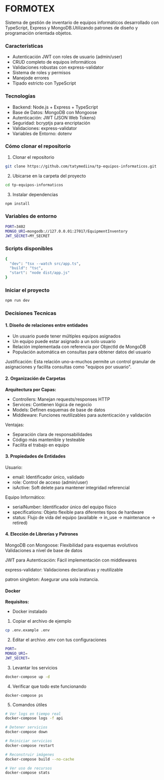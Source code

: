 # FORMOTEX 

Sistema de gestión de inventario de equipos informáticos desarrollado con TypeScript, Express y MongoDB.Utilizando patrones de diseño y programación orientada objetos.


### Características
* Autenticación JWT con roles de usuario (admin/user)
* CRUD completo de equipos informáticos
* Validaciones robustas con express-validator
* Sistema de roles y permisos
* Manejode errores
* Tipado estricto con TypeScript

### Tecnologías
* Backend: Node.js + Express + TypeScript
* Base de Datos: MongoDB con Mongoose
* Autenticación: JWT (JSON Web Tokens)
* Seguridad: bcryptjs para encriptación
* Validaciones: express-validator
* Variables de Entorno: dotenv

### Cómo clonar el repositorio

1. Clonar el repositorio

```bash
git clone https://github.com/tatymediina/tp-equipos-informaticos.git
```

2.  Ubicarse en la carpeta del proyecto
```bash 
cd tp-equipos-informaticos
```

3. Instalar dependencias
```bash
npm install
```
### Variables de entorno

```bash
PORT=3402
MONGO_URI=mongodb://127.0.0.01:27017/EquipmentInventory
JWT_SECRET=MY_SECRET
```
### Scripts disponibles
```bash
{
  "dev": "tsx --watch src/app.ts",
  "build": "tsc",
  "start": "node dist/app.js"
}
```

### Iniciar el proyecto
```bash
npm run dev
```

### Decisiones Tecnicas

#### 1. Diseño de relaciones entre entidades

* Un usuario puede tener múltiples equipos asignados
* Un equipo puede estar asignado a un solo usuario
* Relación implementada con referencia por ObjectId de MongoDB
* Populación automática en consultas para obtener datos del usuario

Justificación: Esta relación uno-a-muchos permite un control granular de asignaciones y facilita consultas como "equipos por usuario".

#### 2. Organización de Carpetas

**Arquitectura por Capas:**

* Controllers: Manejan requests/responses HTTP
* Services: Contienen lógica de negocio
* Models: Definen esquemas de base de datos
* Middleware: Funciones reutilizables para autenticación y validación

Ventajas:
* Separación clara de responsabilidades
* Código más mantenible y testeable
* Facilita el trabajo en equipo

####  3. Propiedades de Entidades

Usuario:

* email: Identificador único, validado
* role: Control de acceso (admin/user)
* isActive: Soft delete para mantener integridad referencial

Equipo Informático:
* serialNumber: Identificador único del equipo físico
* specifications: Objeto flexible para diferentes tipos de hardware
* status: Flujo de vida del equipo (available → in_use → maintenance → retired)

#### 4. Elección de Librerías y Patrones

MongoDB con Mongoose:
Flexibilidad para esquemas evolutivos
Validaciones a nivel de base de datos

JWT para Autenticación:
Fácil implementación con middlewares

express-validator:
Validaciones declarativas y reutilizable

patron singleton:
Asegurar una sola instancia.

#### Docker

**Requisitos:**
* Docker instalado

1. Copiar el archivo de ejemplo
```bash
cp .env.example .env
```

2. Editar el archivo .env con tus configuraciones
```bash
PORT=
MONGO_URI=
JWT_SECRET=
```

3. Levantar los servicios
```bash
docker-compose up -d
```

4. Verificar que todo este funcionando
```
docker-compose ps
```

5. Comandos útiles
```bash
# Ver logs en tiempo real
docker-compose logs -f api

# Detener servicios
docker-compose down

# Reiniciar servicios
docker-compose restart

# Reconstruir imágenes
docker-compose build --no-cache

# Ver uso de recursos
docker-compose stats
```